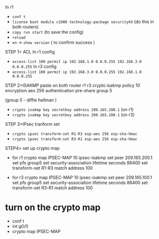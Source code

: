 
In r1
- `conf t`    
- `license boot module c1900 technology-package securityk9` (do this in both routers)
- `copy run start` (to save the config)
- `reload`
- `en` -> `show version` ( to confirm success )


STEP 1> ACL
In r1 config
- `access-list 100 permit ip 192.168.1.0 0.0.0.255 192.168.3.0 0.0.0.255`
In r3 config
- `access-list 100 permit ip 192.168.3.0 0.0.0.255 192.168.1.0 0.0.0.255`


STEP 2>ISAKMP
paste on both router r1 r3
crypto isakmp policy 10
encryption aes 256
authentication pre-share
group 5

(group 5 - diffie hellman )
- `crypto isakmp key secretkey address 209.165.200.1` (on r1)
- `crypto isakmp key secretkey address 209.165.100.1` (on r3)

STEP 3>IPsec tranform set
- `crypto ipsec transform-set R1-R3 esp-aes 256 esp-sha-hmac`
- `crypto ipsec transform-set R3-R1 esp-aes 256 esp-sha-hmac`

STEP4> set up crypto map
 - for r1
crypto map IPSEC-MAP 10 ipsec-isakmp 
 set peer 209.165.200.1
 set pfs group5
 set security-association lifetime seconds 86400
 set transform-set R1-R3 
 match address 100

 - for r3
crypto map IPSEC-MAP 10 ipsec-isakmp 
 set peer 209.165.100.1
 set pfs group5
 set security-association lifetime seconds 86400
 set transform-set R3-R1 
 match address 100


# turn on the crypto map
 - conf t
 - int g0/0
 - crypto map IPSEC-MAP

 